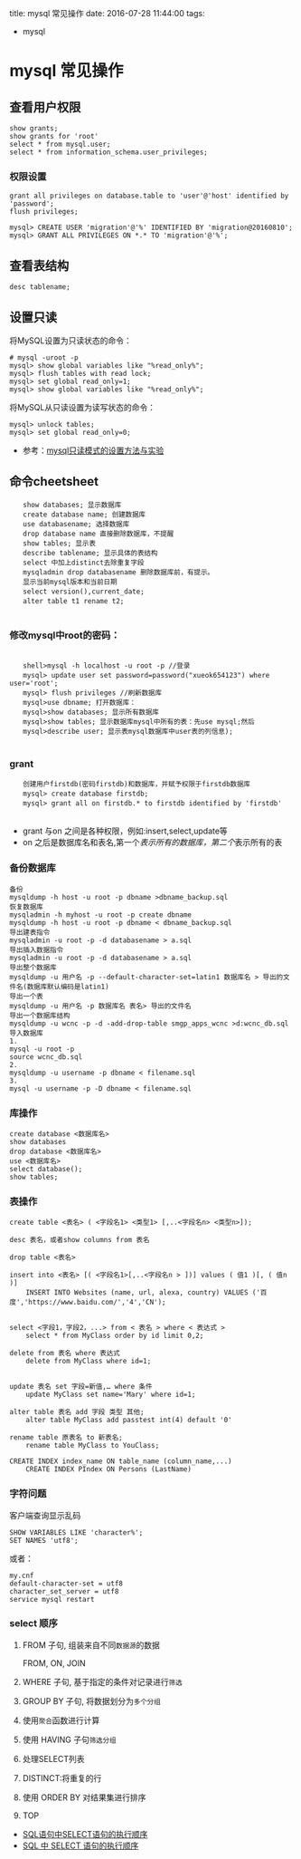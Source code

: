 title: mysql 常见操作
date: 2016-07-28 11:44:00
tags:
- mysql

# mysql 常见操作

## 查看用户权限

	show grants;
	show grants for 'root'
	select * from mysql.user;
	select * from information_schema.user_privileges;
	
### 权限设置


	grant all privileges on database.table to 'user'@'host' identified by 'password';
	flush privileges;	
	
	mysql> CREATE USER 'migration'@'%' IDENTIFIED BY 'migration@20160810';
	mysql> GRANT ALL PRIVILEGES ON *.* TO 'migration'@'%';

## 查看表结构

	desc tablename;
	
## 设置只读

将MySQL设置为只读状态的命令：

	# mysql -uroot -p
	mysql> show global variables like "%read_only%";
	mysql> flush tables with read lock;
	mysql> set global read_only=1;
	mysql> show global variables like "%read_only%";


将MySQL从只读设置为读写状态的命令：

	mysql> unlock tables;
	mysql> set global read_only=0;
	
* 参考：[mysql只读模式的设置方法与实验](http://blog.csdn.net/yumushui/article/details/41645469)	

##  命令cheetsheet

	　　show databases; 显示数据库 
	　　create database name; 创建数据库 
	　　use databasename; 选择数据库 
	　　drop database name 直接删除数据库，不提醒 
	　　show tables; 显示表 
	　　describe tablename; 显示具体的表结构 
	　　select 中加上distinct去除重复字段 
	　　mysqladmin drop databasename 删除数据库前，有提示。 
	　　显示当前mysql版本和当前日期 
	　　select version(),current_date; 
	　　alter table t1 rename t2; 
	　　
### 修改mysql中root的密码： 
	　
	　　shell>mysql -h localhost -u root -p //登录 
	　　mysql> update user set password=password("xueok654123") where user='root'; 
	　　mysql> flush privileges //刷新数据库 
	　　mysql>use dbname; 打开数据库： 
	　　mysql>show databases; 显示所有数据库 
	　　mysql>show tables; 显示数据库mysql中所有的表：先use mysql;然后 
	　　mysql>describe user; 显示表mysql数据库中user表的列信息); 
	　　
### grant 

	　　创建用户firstdb(密码firstdb)和数据库，并赋予权限于firstdb数据库 
	　　mysql> create database firstdb; 
	　　mysql> grant all on firstdb.* to firstdb identified by 'firstdb' 
	　　
* grant 与on 之间是各种权限，例如:insert,select,update等 
* on 之后是数据库名和表名,第一个*表示所有的数据库，第二个*表示所有的表

### 备份数据库 

	备份
	mysqldump -h host -u root -p dbname >dbname_backup.sql 
	恢复数据库 
	mysqladmin -h myhost -u root -p create dbname
	mysqldump -h host -u root -p dbname < dbname_backup.sql 
	导出建表指令
	mysqladmin -u root -p -d databasename > a.sql 
	导出插入数据指令
	mysqladmin -u root -p -d databasename > a.sql 
	导出整个数据库 
	mysqldump -u 用户名 -p --default-character-set=latin1 数据库名 > 导出的文件名(数据库默认编码是latin1) 
	导出一个表
	mysqldump -u 用户名 -p 数据库名 表名> 导出的文件名
	导出一个数据库结构
	mysqldump -u wcnc -p -d -add-drop-table smgp_apps_wcnc >d:wcnc_db.sql 
	导入数据库
	1.
	mysql -u root -p 
	source wcnc_db.sql 
	2.
	mysqldump -u username -p dbname < filename.sql
	3.
	mysql -u username -p -D dbname < filename.sql
	
### 库操作 

	create database <数据库名>
	show databases
	drop database <数据库名> 
	use <数据库名> 
	select database(); 
	show tables; 
	
### 表操作

	create table <表名> ( <字段名1> <类型1> [,..<字段名n> <类型n>]);
	
	desc 表名，或者show columns from 表名 
	
	drop table <表名> 
	
	insert into <表名> [( <字段名1>[,..<字段名n > ])] values ( 值1 )[, ( 值n )]  
		INSERT INTO Websites (name, url, alexa, country) VALUES ('百度','https://www.baidu.com/','4','CN');
		
	
	select <字段1，字段2，...> from < 表名 > where < 表达式 > 
		select * from MyClass order by id limit 0,2; 
		
	delete from 表名 where 表达式 
		delete from MyClass where id=1; 
		
		
	update 表名 set 字段=新值,… where 条件 
		update MyClass set name='Mary' where id=1; 
		
	alter table 表名 add 字段 类型 其他; 
		alter table MyClass add passtest int(4) default '0'
		
	rename table 原表名 to 新表名; 
		rename table MyClass to YouClass; 
	
	CREATE INDEX index_name ON table_name (column_name,...)
		CREATE INDEX PIndex ON Persons (LastName)
			

### 字符问题

客户端查询显示乱码

	SHOW VARIABLES LIKE 'character%';
	SET NAMES 'utf8';			
	
或者：

	my.cnf
	default-character-set = utf8
	character_set_server = utf8
	service mysql restart

	
### select 顺序

1. FROM 子句, 组装来自不同`数据源`的数据

	FROM, ON, JOIN
	
1. WHERE 子句, 基于指定的条件对记录进行`筛选`
1. GROUP BY 子句, 将数据划分为`多个分组`
1. 使用`聚合`函数进行计算
1. 使用 HAVING 子句`筛选分组`
1. 处理SELECT列表
2. DISTINCT:将重复的行
1. 使用 ORDER BY 对结果集进行排序	
2. TOP

* [SQL语句中SELECT语句的执行顺序](http://database.51cto.com/art/201009/223936.htm)
* [SQL 中 SELECT 语句的执行顺序](http://www.cnblogs.com/ziyiFly/archive/2008/09/12/1289614.html)
	
	